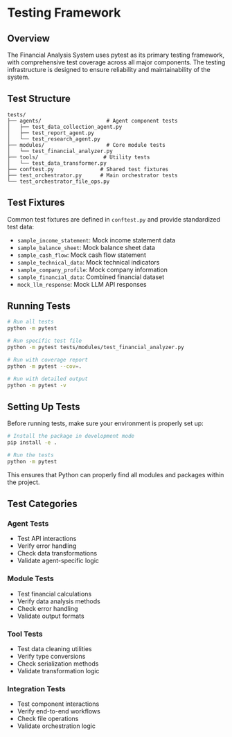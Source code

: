 # Testing Framework

## Overview

The Financial Analysis System uses pytest as its primary testing framework, with comprehensive test coverage across all major components. The testing infrastructure is designed to ensure reliability and maintainability of the system.

## Test Structure

```text
tests/
├── agents/                     # Agent component tests
│   ├── test_data_collection_agent.py
│   ├── test_report_agent.py
│   └── test_research_agent.py
├── modules/                    # Core module tests
│   └── test_financial_analyzer.py
├── tools/                     # Utility tests
│   └── test_data_transformer.py
├── conftest.py               # Shared test fixtures
├── test_orchestrator.py      # Main orchestrator tests
└── test_orchestrator_file_ops.py
```

## Test Fixtures

Common test fixtures are defined in `conftest.py` and provide standardized test data:

- `sample_income_statement`: Mock income statement data
- `sample_balance_sheet`: Mock balance sheet data
- `sample_cash_flow`: Mock cash flow statement
- `sample_technical_data`: Mock technical indicators
- `sample_company_profile`: Mock company information
- `sample_financial_data`: Combined financial dataset
- `mock_llm_response`: Mock LLM API responses

## Running Tests

```bash
# Run all tests
python -m pytest

# Run specific test file
python -m pytest tests/modules/test_financial_analyzer.py

# Run with coverage report
python -m pytest --cov=.

# Run with detailed output
python -m pytest -v
```

## Setting Up Tests

Before running tests, make sure your environment is properly set up:

```bash
# Install the package in development mode
pip install -e .

# Run the tests
python -m pytest
```

This ensures that Python can properly find all modules and packages within the project.

## Test Categories

### Agent Tests
- Test API interactions
- Verify error handling
- Check data transformations
- Validate agent-specific logic

### Module Tests
- Test financial calculations
- Verify data analysis methods
- Check error handling
- Validate output formats

### Tool Tests
- Test data cleaning utilities
- Verify type conversions
- Check serialization methods
- Validate transformation logic

### Integration Tests
- Test component interactions
- Verify end-to-end workflows
- Check file operations
- Validate orchestration logic
